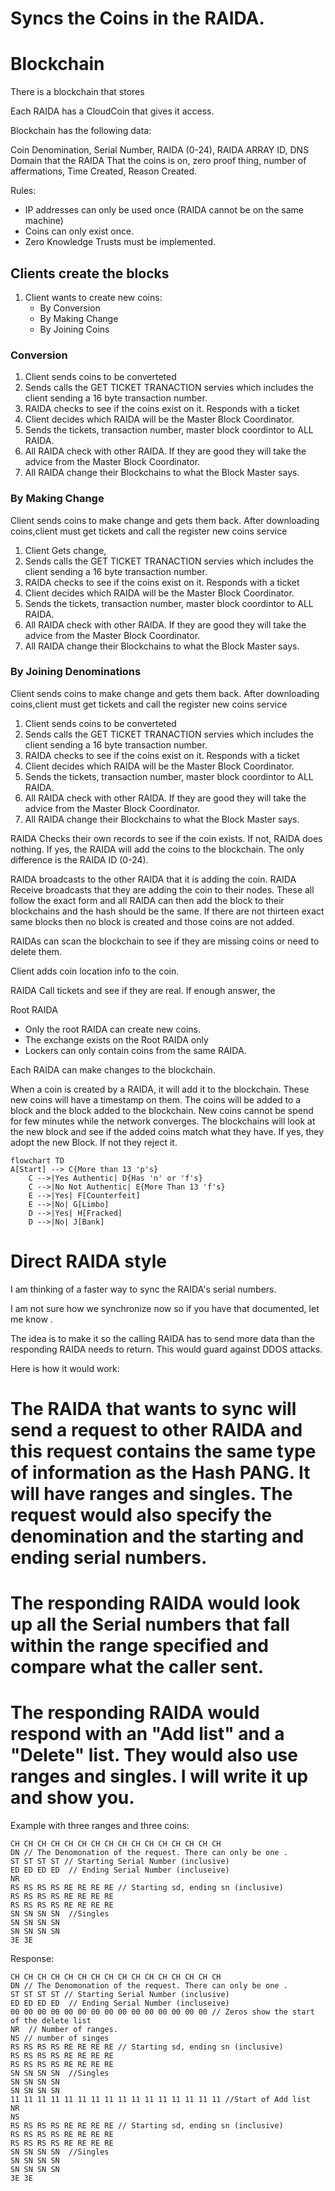 # Syncs the Coins in the RAIDA. 

# Blockchain
There is a blockchain that stores 

Each RAIDA has a CloudCoin that gives it access. 

Blockchain has the following data: 

Coin Denomination, Serial Number, RAIDA (0-24), RAIDA ARRAY ID, DNS Domain that the RAIDA That the coins is on, zero proof thing, number of affermations, Time Created, Reason Created.

Rules: 
* IP addresses can only be used once (RAIDA cannot be on the same machine)
* Coins can only exist once. 
* Zero Knowledge Trusts must be implemented.

## Clients create the blocks
1. Client wants to create new coins:
   * By Conversion
   * By Making Change
   * By Joining Coins

### Conversion
1. Client sends coins to be converteted
3. Sends calls the GET TICKET TRANACTION servies which includes the client sending a 16 byte transaction number.
4. RAIDA checks to see if the coins exist on it. Responds with a ticket
6. Client decides which RAIDA will be the Master Block Coordinator.
7. Sends the tickets, transaction number, master block coordintor to ALL RAIDA.
8. All RAIDA check with other RAIDA. If they are good they will take the advice from the Master Block Coordinator.
9. All RAIDA change their Blockchains to what the Block Master says. 


### By Making Change
Client sends coins to make change and gets them back. After downloading coins,client must get tickets and call the register new coins service
1. Client Gets change, 
3. Sends calls the GET TICKET TRANACTION servies which includes the client sending a 16 byte transaction number.
4. RAIDA checks to see if the coins exist on it. Responds with a ticket
6. Client decides which RAIDA will be the Master Block Coordinator.
7. Sends the tickets, transaction number, master block coordintor to ALL RAIDA.
8. All RAIDA check with other RAIDA. If they are good they will take the advice from the Master Block Coordinator.
9. All RAIDA change their Blockchains to what the Block Master says. 

### By Joining Denominations
Client sends coins to make change and gets them back. After downloading coins,client must get tickets and call the register new coins service
1. Client sends coins to be converteted
3. Sends calls the GET TICKET TRANACTION servies which includes the client sending a 16 byte transaction number.
4. RAIDA checks to see if the coins exist on it. Responds with a ticket
6. Client decides which RAIDA will be the Master Block Coordinator.
7. Sends the tickets, transaction number, master block coordintor to ALL RAIDA.
8. All RAIDA check with other RAIDA. If they are good they will take the advice from the Master Block Coordinator.
9. All RAIDA change their Blockchains to what the Block Master says. 

RAIDA Checks their own records to see if the coin exists. If not, RAIDA does nothing. If yes, the RAIDA will add the coins to the blockchain. The only difference is the RAIDA ID (0-24).

RAIDA broadcasts to the other RAIDA that it is adding the coin.
RAIDA Receive broadcasts that they are adding the coin to their nodes. 
These all follow the exact form and all RAIDA can then add the block to their blockchains and the hash should be the same. 
If there are not thirteen exact same blocks then no block is created and those coins are not added.



RAIDAs can scan the blockchain to see if they are missing coins or need to delete them. 

Client adds coin location info to the coin. 


RAIDA Call tickets and see if they are real. If enough answer, the 


Root RAIDA
* Only the root RAIDA can create new coins. 
* The exchange exists on the Root RAIDA only
* Lockers can only contain coins from the same RAIDA. 


Each RAIDA can make changes to the blockchain. 

When a coin is created by a RAIDA, it will add it to the blockchain. 
These new coins will have a timestamp on them.
The coins will be added to a block and the block added to the blockchain.
New coins cannot be spend for few minutes while the network converges.
The blockchains will look at the new block and see if the added coins match what they have. If yes, they adopt the new Block. If not they reject it. 



```mermaid
flowchart TD
A[Start] --> C{More than 13 'p's}
    C -->|Yes Authentic| D{Has 'n' or 'f's}
    C -->|No Not Authentic| E{More Than 13 'f's}
    E -->|Yes| F[Counterfeit]
    E -->|No| G[Limbo]
    D -->|Yes| H[Fracked]
    D -->|No| J[Bank]
```
  






# Direct RAIDA style

I am thinking of a faster way to sync the RAIDA's serial numbers. 

I am not sure how we synchronize now so if you have that documented, let me know .

The idea is to make it so the calling RAIDA has to send more data than the responding RAIDA needs to return. This would guard against DDOS attacks. 

Here is how it would work:
# The RAIDA that wants to sync will send a request to other RAIDA and this request contains the same type of information as the Hash PANG. It will have ranges and singles. The request would also specify the denomination and the starting and ending serial numbers. 

# The responding RAIDA would look up all the Serial numbers that fall within the range specified and compare what the caller sent. 

# The responding RAIDA would respond with an "Add list" and a "Delete" list. They would also use ranges and singles. I will write it up and show you. 

Example with three ranges and three coins:
```hex
CH CH CH CH CH CH CH CH CH CH CH CH CH CH CH CH
DN // The Denomonation of the request. There can only be one .
ST ST ST ST // Starting Serial Number (inclusive)
ED ED ED ED  // Ending Serial Number (incluseive)
NR  
RS RS RS RS RE RE RE RE // Starting sd, ending sn (inclusive)
RS RS RS RS RE RE RE RE 
RS RS RS RS RE RE RE RE 
SN SN SN SN  //Singles
SN SN SN SN
SN SN SN SN
3E 3E 
```
Response: 
```hex
CH CH CH CH CH CH CH CH CH CH CH CH CH CH CH CH
DN // The Denomonation of the request. There can only be one .
ST ST ST ST // Starting Serial Number (inclusive)
ED ED ED ED  // Ending Serial Number (incluseive)
00 00 00 00 00 00 00 00 00 00 00 00 00 00 00 // Zeros show the start of the delete list
NR  // Number of ranges. 
NS // number of singes
RS RS RS RS RE RE RE RE // Starting sd, ending sn (inclusive)
RS RS RS RS RE RE RE RE 
RS RS RS RS RE RE RE RE 
SN SN SN SN  //Singles
SN SN SN SN
SN SN SN SN
11 11 11 11 11 11 11 11 11 11 11 11 11 11 11 11 //Start of Add list
NR  
NS
RS RS RS RS RE RE RE RE // Starting sd, ending sn (inclusive)
RS RS RS RS RE RE RE RE 
RS RS RS RS RE RE RE RE 
SN SN SN SN  //Singles
SN SN SN SN
SN SN SN SN
3E 3E 
```
